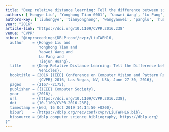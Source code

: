 ```yaml
---
title: "Deep relative distance learning: Tell the difference between similar vehicles"
authors: ['Hongye Liu', 'Yonghong Tian 0001', 'Yaowei Wang', 'Lu Pang', 'Tiejun Huang']
authors-key: ['liuhongye', 'tianyonghong', 'wangyaowei', 'panglu', 'huangtiejun']
year: "2016"
article-link: "https://doi.org/10.1109/CVPR.2016.238"
venue: "CVPR"
bibex: "@inproceedings{DBLP:conf/cvpr/LiuTWPH16,
  author    = {Hongye Liu and
               Yonghong Tian and
               Yaowei Wang and
               Lu Pang and
               Tiejun Huang},
  title     = {Deep Relative Distance Learning: Tell the Difference between Similar
               Vehicles},
  booktitle = {2016 {IEEE} Conference on Computer Vision and Pattern Recognition,
               {CVPR} 2016, Las Vegas, NV, USA, June 27-30, 2016},
  pages     = {2167--2175},
  publisher = {{IEEE} Computer Society},
  year      = {2016},
  url       = {https://doi.org/10.1109/CVPR.2016.238},
  doi       = {10.1109/CVPR.2016.238},
  timestamp = {Wed, 16 Oct 2019 14:14:50 +0200},
  biburl    = {https://dblp.org/rec/conf/cvpr/LiuTWPH16.bib},
  bibsource = {dblp computer science bibliography, https://dblp.org}
}"
---
```

